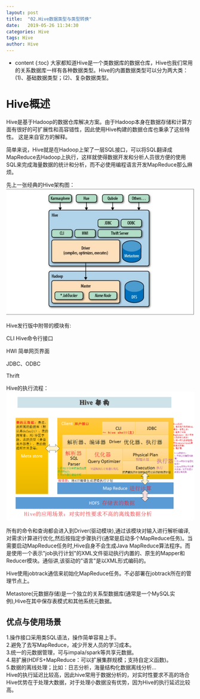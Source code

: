 ```yaml
---
layout: post
title:  "02.Hive数据类型与类型转换"
date:   2019-05-26 11:34:30
categories: Hive
tags: Hive
author: Hive
---
```


* content
{:toc}
大家都知道Hive是一个类数据库的数据仓库，Hive也我们常用的关系数据库一样有各种数据类型。Hive的内置数据类型可以分为两大类：(1)、基础数据类型；(2)、复杂数据类型。



#  Hive概述
Hive是基于Hadoop的数据仓库解决方案。由于Hadoop本身在数据存储和计算方面有很好的可扩展性和高容错性，因此使用Hive构建的数据仓库也秉承了这些特性。
这是来自官方的解释。

简单来说，Hive就是在Hadoop上架了一层SQL接口，可以将SQL翻译成MapReduce去Hadoop上执行，这样就使得数据开发和分析人员很方便的使用SQL来完成海量数据的统计和分析，而不必使用编程语言开发MapReduce那么麻烦。

先上一张经典的Hive架构图：
![idea设置](../../../assets/Hive/01.Hive架构图.jpg)

Hive发行版中附带的模块有:

CLI Hive命令行接口

HWI 简单网页界面

JDBC、ODBC

Thrift

Hive的执行流程：
![idea设置](../../../assets/Hive/02.Hive执行流程.PNG)


所有的命令和查询都会进入到Driver(驱动模块),通过该模块对输入进行解析编译,对需求计算进行优化,然后按指定步骤执行(通常是启动多个MapReduce任务)。当需要启动MapReduce任务时,Hive自身不会生成Java MapReduce算法程序。而是使用一个表示"job执行计划"的XML文件驱动执行内置的、原生的Mapper和Reducer模块。通俗讲,该驱动的"语言"是以XML形式编码的。

Hive使用jobtrack通信来初始化MapReduce任务。不必部署在jobtrack所在的管理节点上。

Metastore(元数据存储)是一个独立的关系型数据库(通常是一个MySQL实例),Hive在其中保存表模式和其他系统元数据。

## 优点与使用场景
1.操作接口采用类SQL语法，操作简单容易上手。  
2.避免了去写MapReduce，减少开发人员的学习成本。  
3.统一的元数据管理，可与impala/spark等共享元数据。  
4.易扩展(HDFS+MapReduce：可以扩展集群规模；支持自定义函数)。  
5.数据的离线处理；比如：日志分析，海量结构化数据离线分析…  
  Hive的执行延迟比较高，因此hive常用于数据分析的，对实时性要求不高的场合  
  Hive优势在于处理大数据，对于处理小数据没有优势，因为Hive的执行延迟比较高。


